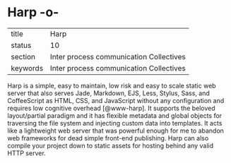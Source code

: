 # Harp -o-


|          |                                         |
| -------- | --------------------------------------- |
| title    | Harp                                    | 
| status   | 10                                      |
| section  | Inter process communication Collectives |
| keywords | Inter process communication Collectives |



Harp is a simple, easy to maintain, low risk and easy to scale static
web server that also serves Jade, Markdown, EJS, Less, Stylus, Sass,
and CoffeeScript as HTML, CSS, and JavaScript without any
configuration and requires low cognitive overhead [@www-harp]. It
supports the beloved layout/partial paradigm and it has flexible
metadata and global objects for traversing the file system and
injecting custom data into templates. It acts like a lightweight web
server that was powerful enough for me to abandon web frameworks for
dead simple front-end publishing. Harp can also compile your project
down to static assets for hosting behind any valid HTTP server.


     
